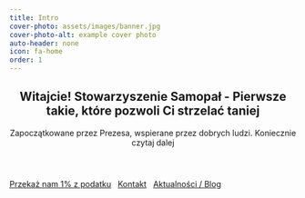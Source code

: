 ```yaml
---
title: Intro
cover-photo: assets/images/banner.jpg
cover-photo-alt: example cover photo
auto-header: none
icon: fa-home
order: 1
---
```

<header>
  <h2 class="alt">Witajcie! Stowarzyszenie <strong>Samopał</strong> - Pierwsze takie, które pozwoli Ci strzelać taniej</h2>
  <p>Zapoczątkowane przez Prezesa, wspierane przez dobrych ludzi. Koniecznie czytaj dalej</p>
</header>

<footer>
 
  <a href="#podaruj-nam-1-podatku" class="button scrolly">Przekaż nam 1% z podatku</a> &nbsp; 
  <a href="#kontakt" class="button scrolly">Kontakt</a> &nbsp; 
  <a href="/blog.html" class="button scrolly">Aktualności / Blog</a>
</footer>
